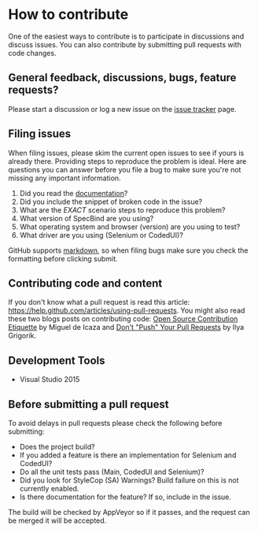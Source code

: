 # How to contribute

One of the easiest ways to contribute is to participate in discussions and discuss issues. You can also contribute by submitting pull requests with code changes.

## General feedback, discussions, bugs, feature requests?
Please start a discussion or log a new issue on the [issue tracker](https://github.com/dpiessens/specbind/issues) page.

## Filing issues
When filing issues, please skim the current open issues to see if yours is already there.
Providing steps to reproduce the problem is ideal.
Here are questions you can answer before you file a bug to make sure you're not missing any important information.

1. Did you read the [documentation](https://github.com/dpiessens/specbind/wiki)?
2. Did you include the snippet of broken code in the issue?
3. What are the *EXACT* scenario steps to reproduce this problem?
4. What version of SpecBind are you using?
5. What operating system and browser (version) are you using to test?
6. What driver are you using (Selenium or CodedUI)?

GitHub supports [markdown](http://github.github.com/github-flavored-markdown/), so when filing bugs make sure you check the formatting before clicking submit.

## Contributing code and content
If you don't know what a pull request is read this article: https://help.github.com/articles/using-pull-requests.
You might also read these two blogs posts on contributing code: [Open Source Contribution Etiquette](http://tirania.org/blog/archive/2010/Dec-31.html) by Miguel de Icaza and [Don't "Push" Your Pull Requests](http://www.igvita.com/2011/12/19/dont-push-your-pull-requests/) by Ilya Grigorik.

## Development Tools
- Visual Studio 2015

## Before submitting a pull request

To avoid delays in pull requests please check the following before submitting:
- Does the project build?
- If you added a feature is there an implementation for Selenium and CodedUI?
- Do all the unit tests pass (Main, CodedUI and Selenium)?
- Did you look for StyleCop (SA) Warnings? Build failure on this is not currently enabled.
- Is there documentation for the feature? If so, include in the issue.

The build will be checked by AppVeyor so if it passes, and the request can be merged it will be accepted.
